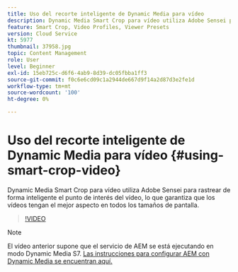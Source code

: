 ```yaml
---
title: Uso del recorte inteligente de Dynamic Media para vídeo
description: Dynamic Media Smart Crop para vídeo utiliza Adobe Sensei para rastrear de forma inteligente el punto de interés del vídeo, lo que garantiza que los vídeos tengan el mejor aspecto en todos los tamaños de pantalla.
feature: Smart Crop, Video Profiles, Viewer Presets
version: Cloud Service
kt: 5977
thumbnail: 37958.jpg
topic: Content Management
role: User
level: Beginner
exl-id: 15eb725c-d6f6-4ab9-8d39-dc05fbba1ff3
source-git-commit: f0c6e6cd09c1a2944de667d9f14a2d87d3e2fe1d
workflow-type: tm+mt
source-wordcount: '100'
ht-degree: 0%

---
```


# Uso del recorte inteligente de Dynamic Media para vídeo {#using-smart-crop-video}

Dynamic Media Smart Crop para vídeo utiliza Adobe Sensei para rastrear de forma inteligente el punto de interés del vídeo, lo que garantiza que los vídeos tengan el mejor aspecto en todos los tamaños de pantalla.

>[!VIDEO](https://video.tv.adobe.com/v/37958/?quality=12)

>[!NOTE]
>
>El vídeo anterior supone que el servicio de AEM se está ejecutando en modo Dynamic Media S7. [Las instrucciones para configurar AEM con Dynamic Media se encuentran aquí.](https://experienceleague.adobe.com/docs/experience-manager-cloud-service/assets/dynamicmedia/config-dm.html)
